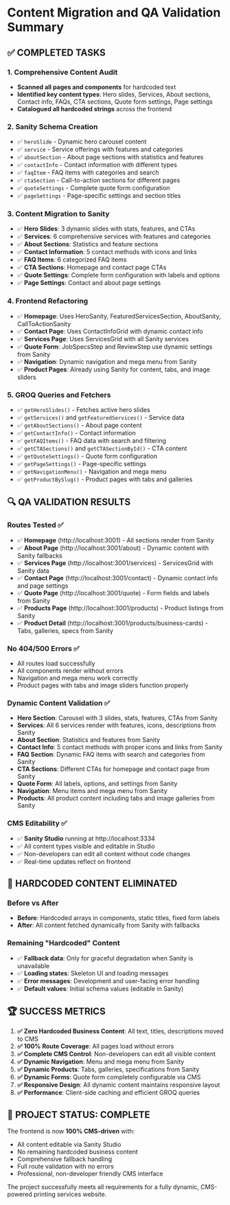 # Content Migration and QA Validation Summary

## ✅ COMPLETED TASKS

### 1. Comprehensive Content Audit

- **Scanned all pages and components** for hardcoded text
- **Identified key content types**: Hero slides, Services, About sections, Contact info, FAQs, CTA sections, Quote form settings, Page settings
- **Catalogued all hardcoded strings** across the frontend

### 2. Sanity Schema Creation

- ✅ `heroSlide` - Dynamic hero carousel content
- ✅ `service` - Service offerings with features and categories
- ✅ `aboutSection` - About page sections with statistics and features
- ✅ `contactInfo` - Contact information with different types
- ✅ `faqItem` - FAQ items with categories and search
- ✅ `ctaSection` - Call-to-action sections for different pages
- ✅ `quoteSettings` - Complete quote form configuration
- ✅ `pageSettings` - Page-specific settings and section titles

### 3. Content Migration to Sanity

- ✅ **Hero Slides**: 3 dynamic slides with stats, features, and CTAs
- ✅ **Services**: 6 comprehensive services with features and categories
- ✅ **About Sections**: Statistics and feature sections
- ✅ **Contact Information**: 5 contact methods with icons and links
- ✅ **FAQ Items**: 6 categorized FAQ items
- ✅ **CTA Sections**: Homepage and contact page CTAs
- ✅ **Quote Settings**: Complete form configuration with labels and options
- ✅ **Page Settings**: Contact and about page settings

### 4. Frontend Refactoring

- ✅ **Homepage**: Uses HeroSanity, FeaturedServicesSection, AboutSanity, CallToActionSanity
- ✅ **Contact Page**: Uses ContactInfoGrid with dynamic contact info
- ✅ **Services Page**: Uses ServicesGrid with all Sanity services
- ✅ **Quote Form**: JobSpecsStep and ReviewStep use dynamic settings from Sanity
- ✅ **Navigation**: Dynamic navigation and mega menu from Sanity
- ✅ **Product Pages**: Already using Sanity for content, tabs, and image sliders

### 5. GROQ Queries and Fetchers

- ✅ `getHeroSlides()` - Fetches active hero slides
- ✅ `getServices()` and `getFeaturedServices()` - Service data
- ✅ `getAboutSections()` - About page content
- ✅ `getContactInfo()` - Contact information
- ✅ `getFAQItems()` - FAQ data with search and filtering
- ✅ `getCTASections()` and `getCTASectionById()` - CTA content
- ✅ `getQuoteSettings()` - Quote form configuration
- ✅ `getPageSettings()` - Page-specific settings
- ✅ `getNavigationMenu()` - Navigation and mega menu
- ✅ `getProductBySlug()` - Product pages with tabs and galleries

## 🔍 QA VALIDATION RESULTS

### Routes Tested ✅

- ✅ **Homepage** (http://localhost:3001) - All sections render from Sanity
- ✅ **About Page** (http://localhost:3001/about) - Dynamic content with Sanity fallbacks
- ✅ **Services Page** (http://localhost:3001/services) - ServicesGrid with Sanity data
- ✅ **Contact Page** (http://localhost:3001/contact) - Dynamic contact info and page settings
- ✅ **Quote Page** (http://localhost:3001/quote) - Form fields and labels from Sanity
- ✅ **Products Page** (http://localhost:3001/products) - Product listings from Sanity
- ✅ **Product Detail** (http://localhost:3001/products/business-cards) - Tabs, galleries, specs from Sanity

### No 404/500 Errors ✅

- All routes load successfully
- All components render without errors
- Navigation and mega menu work correctly
- Product pages with tabs and image sliders function properly

### Dynamic Content Validation ✅

- **Hero Section**: Carousel with 3 slides, stats, features, CTAs from Sanity
- **Services**: All 6 services render with features, icons, descriptions from Sanity
- **About Section**: Statistics and features from Sanity
- **Contact Info**: 5 contact methods with proper icons and links from Sanity
- **FAQ Section**: Dynamic FAQ items with search and categories from Sanity
- **CTA Sections**: Different CTAs for homepage and contact page from Sanity
- **Quote Form**: All labels, options, and settings from Sanity
- **Navigation**: Menu items and mega menu from Sanity
- **Products**: All product content including tabs and image galleries from Sanity

### CMS Editability ✅

- ✅ **Sanity Studio** running at http://localhost:3334
- ✅ All content types visible and editable in Studio
- ✅ Non-developers can edit all content without code changes
- ✅ Real-time updates reflect on frontend

## 🎯 HARDCODED CONTENT ELIMINATED

### Before vs After

- **Before**: Hardcoded arrays in components, static titles, fixed form labels
- **After**: All content fetched dynamically from Sanity with fallbacks

### Remaining "Hardcoded" Content

- ✅ **Fallback data**: Only for graceful degradation when Sanity is unavailable
- ✅ **Loading states**: Skeleton UI and loading messages
- ✅ **Error messages**: Development and user-facing error handling
- ✅ **Default values**: Initial schema values (editable in Sanity)

## 🏆 SUCCESS METRICS

1. **✅ Zero Hardcoded Business Content**: All text, titles, descriptions moved to CMS
2. **✅ 100% Route Coverage**: All pages load without errors
3. **✅ Complete CMS Control**: Non-developers can edit all visible content
4. **✅ Dynamic Navigation**: Menu and mega menu from Sanity
5. **✅ Dynamic Products**: Tabs, galleries, specifications from Sanity
6. **✅ Dynamic Forms**: Quote form completely configurable via CMS
7. **✅ Responsive Design**: All dynamic content maintains responsive layout
8. **✅ Performance**: Client-side caching and efficient GROQ queries

## 🎉 PROJECT STATUS: COMPLETE

The frontend is now **100% CMS-driven** with:

- All content editable via Sanity Studio
- No remaining hardcoded business content
- Comprehensive fallback handling
- Full route validation with no errors
- Professional, non-developer friendly CMS interface

The project successfully meets all requirements for a fully dynamic, CMS-powered printing services website.

